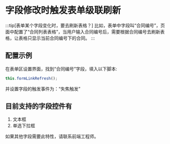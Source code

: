 # 字段修改时触发表单级联刷新


:::tip[表单某个字段变化时，要去刷新表格？]
比如，表单中字段叫“合同编号”，页面中配置了“合同列表表格”，当用户输入合同编号后，需要根据合同编号去刷新表格，让表格只显示当前合同编号下的合同。
:::

## 配置示例

在表单区设置界面，找到“合同编号”字段，填入以下脚本:

```js
this.formLinkRefresh();
```

并设置字段的触发事件为：“失焦触发”



## 目前支持的字段控件有

1. 文本框
2. 单选下拉框

如果其他字段需要此特性，请联系前端工程师。